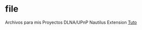 # file
Archivos para mis Proyectos 
DLNA/UPnP Nautilus Extension  [Tuto](https://gist.github.com/Gabrielgtx/67cc7c99a97389046175373dcfd91679#file-3-redes)
